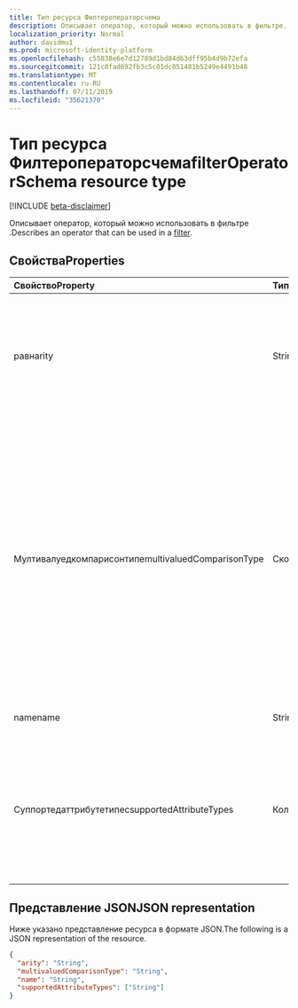 ```yaml
---
title: Тип ресурса Филтероператорсчема
description: Описывает оператор, который можно использовать в фильтре.
localization_priority: Normal
author: davidmu1
ms.prod: microsoft-identity-platform
ms.openlocfilehash: c55838e6e7d12789d1bd84d63dff95b4d9b72efa
ms.sourcegitcommit: 121c0fad692fb3c5c01dc051481b5249e4491b48
ms.translationtype: MT
ms.contentlocale: ru-RU
ms.lasthandoff: 07/11/2019
ms.locfileid: "35621370"
---
```

# <a name="filteroperatorschema-resource-type"></a><span data-ttu-id="61a70-103">Тип ресурса Филтероператорсчема</span><span class="sxs-lookup"><span data-stu-id="61a70-103">filterOperatorSchema resource type</span></span>

[!INCLUDE [beta-disclaimer](../../includes/beta-disclaimer.md)]

<span data-ttu-id="61a70-104">Описывает оператор, который можно использовать в фильтре [](synchronization-filter.md).</span><span class="sxs-lookup"><span data-stu-id="61a70-104">Describes an operator that can be used in a [filter](synchronization-filter.md).</span></span>

## <a name="properties"></a><span data-ttu-id="61a70-105">Свойства</span><span class="sxs-lookup"><span data-stu-id="61a70-105">Properties</span></span>

| <span data-ttu-id="61a70-106">Свойство</span><span class="sxs-lookup"><span data-stu-id="61a70-106">Property</span></span>                   | <span data-ttu-id="61a70-107">Тип</span><span class="sxs-lookup"><span data-stu-id="61a70-107">Type</span></span>                      | <span data-ttu-id="61a70-108">Описание</span><span class="sxs-lookup"><span data-stu-id="61a70-108">Description</span></span>    |
|:---------------------------|:--------------------------|:---------------|
|<span data-ttu-id="61a70-109">равн</span><span class="sxs-lookup"><span data-stu-id="61a70-109">arity</span></span>                       |<span data-ttu-id="61a70-110">String</span><span class="sxs-lookup"><span data-stu-id="61a70-110">String</span></span>          |<span data-ttu-id="61a70-111">Арность оператора.</span><span class="sxs-lookup"><span data-stu-id="61a70-111">Arity of the operator.</span></span> <span data-ttu-id="61a70-112">Возможные значения: `Binary`, `Unary`.</span><span class="sxs-lookup"><span data-stu-id="61a70-112">Possible values are: `Binary`, `Unary`.</span></span> <span data-ttu-id="61a70-113">Значение по умолчанию: `Binary`.</span><span class="sxs-lookup"><span data-stu-id="61a70-113">The default is `Binary`.</span></span>|
|<span data-ttu-id="61a70-114">Мултивалуедкомпарисонтипе</span><span class="sxs-lookup"><span data-stu-id="61a70-114">multivaluedComparisonType</span></span>   |<span data-ttu-id="61a70-115">Скопеоператормултивалуедкомпарисонтипе</span><span class="sxs-lookup"><span data-stu-id="61a70-115">scopeOperatorMultiValuedComparisonType</span></span>          |<span data-ttu-id="61a70-116">Возможные значения: `All`, `Any`.</span><span class="sxs-lookup"><span data-stu-id="61a70-116">Possible values are: `All`, `Any`.</span></span> <span data-ttu-id="61a70-117">Применяется только к многозначным атрибутам.</span><span class="sxs-lookup"><span data-stu-id="61a70-117">Applies only to multivalued attributes.</span></span> <span data-ttu-id="61a70-118">`All`означает, что все значения должны удовлетворять условию.</span><span class="sxs-lookup"><span data-stu-id="61a70-118">`All` means that all values must satisfy the condition.</span></span> <span data-ttu-id="61a70-119">`Any`Указывает, что по крайней мере одно значение должно удовлетворять условию.</span><span class="sxs-lookup"><span data-stu-id="61a70-119">`Any` means that at least one value has to satisfy the condition.</span></span> <span data-ttu-id="61a70-120">Значение по умолчанию: `All`.</span><span class="sxs-lookup"><span data-stu-id="61a70-120">The default is `All`.</span></span>|
|<span data-ttu-id="61a70-121">name</span><span class="sxs-lookup"><span data-stu-id="61a70-121">name</span></span>                        |<span data-ttu-id="61a70-122">String</span><span class="sxs-lookup"><span data-stu-id="61a70-122">String</span></span>                     |<span data-ttu-id="61a70-123">Имя оператора.</span><span class="sxs-lookup"><span data-stu-id="61a70-123">Operator name.</span></span> |
|<span data-ttu-id="61a70-124">Суппортедаттрибутетипес</span><span class="sxs-lookup"><span data-stu-id="61a70-124">supportedAttributeTypes</span></span>     |<span data-ttu-id="61a70-125">Коллекция строк</span><span class="sxs-lookup"><span data-stu-id="61a70-125">String collection</span></span>         |<span data-ttu-id="61a70-126">Типы атрибутов, поддерживаемые оператором.</span><span class="sxs-lookup"><span data-stu-id="61a70-126">Attribute types supported by the operator.</span></span> <span data-ttu-id="61a70-127">Возможные значения: `Boolean`, `Binary`, `Reference`, `Integer`, `String`.</span><span class="sxs-lookup"><span data-stu-id="61a70-127">Possible values are: `Boolean`, `Binary`, `Reference`, `Integer`, `String`.</span></span>|

## <a name="json-representation"></a><span data-ttu-id="61a70-128">Представление JSON</span><span class="sxs-lookup"><span data-stu-id="61a70-128">JSON representation</span></span>

<span data-ttu-id="61a70-129">Ниже указано представление ресурса в формате JSON.</span><span class="sxs-lookup"><span data-stu-id="61a70-129">The following is a JSON representation of the resource.</span></span>

<!-- {
  "blockType": "resource",
  "optionalProperties": [

  ],
  "@odata.type": "microsoft.graph.filterOperatorSchema"
}-->

```json
{
  "arity": "String",
  "multivaluedComparisonType": "String",
  "name": "String",
  "supportedAttributeTypes": ["String"]
}

```

<!-- uuid: 8fcb5dbc-d5aa-4681-8e31-b001d5168d79
2015-10-25 14:57:30 UTC -->
<!--
{
  "type": "#page.annotation",
  "description": "filterOperatorSchema resource",
  "keywords": "",
  "section": "documentation",
  "tocPath": "",
  "suppressions": []
}
-->
